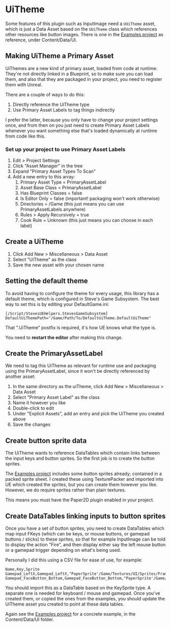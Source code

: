 # UiTheme

Some features of this plugin such as InputImage need a `UUiTheme` asset, which 
is just a Data Asset based on the `UUiTheme` class which references other 
resources like button images. There is one in the 
[Examples project](https://github.com/sinbad/StevesUEExamples) as reference, 
under Content/Data/UI.

## Making UiTheme a Primary Asset

UiThemes are a new kind of primary asset, loaded from code at runtime. They're not directly
linked in a Blueprint, so to make sure you can load them, and also that they
are packaged in your project, you need to register them with Unreal. 

There are a couple of ways to do this:

1. Directly reference the UiTheme type
2. Use Primary Asset Labels to tag things indirectly

I prefer the latter, because you only have to change your project settings once, 
and from then on you just need to create Primary Asset Labels whenever you
want something else that's loaded dynamically at runtime from code like this.

### Set up your project to use Primary Asset Labels

1. Edit > Project Settings
1. Click "Asset Manager" in the tree
1. Expand "Primary Asset Types To Scan"
1. Add a new entry to this array:
   1. Primary Asset Type = PrimaryAssetLabel
   1. Asset Base Class = PrimaryAssetLabel
   1. Has Blueprint Classes = false
   1. Is Editor Only = false (important! packaging won't work otherwise)
   1. Directories = /Game  (this just means you can use PrimaryAssetLabels anywhere)
   1. Rules > Apply Recursively = true
   1. Cook Rule = Unknown (this just means you can choose in each label)


## Create a UiTheme

1. Click Add New > Miscellaneous > Data Asset
1. Select "UiTheme" as the class
1. Save the new asset with your chosen name

## Setting the default theme

To avoid having to configure the theme for every usage, this library has a
default theme, which is configured in Steve's Game Subsystem. The best way
to set this is by editing your DefaultGame.ini:

```
[/Script/StevesUEHelpers.StevesGameSubsystem]
DefaultUiThemePath="/Game/Path/To/DefaultUiTheme.DefaultUiTheme"
```

That ".UiTheme" postfix is required, it's how UE knows what the type is.

You need to **restart the editor** after making this change.

## Create the PrimaryAssetLabel

We need to tag this UiTheme as relevant for runtime use and packaging using the
PrimaryAssetLabel, since it won't be directly referenced by another asset:

1. In the same directory as the uiTheme, click Add New > Miscellaneous > Data Asset
1. Select "Primary Asset Label" as the class
1. Name it however you like
1. Double-click to edit
1. Under "Explicit Assets", add an entry and pick the UiTheme you created above
1. Save the changes


## Create button sprite data

The UiTheme wants to reference DataTables which contain links between the input
keys and button sprites. So the first job is to create the button sprites.

The [Examples project](https://github.com/sinbad/StevesUEExamples) includes some 
button sprites already; contained in a packed sprite sheet. I created these using 
TexturePacker and imported into UE which created the sprites, but you can create 
them however you like. However, we do require sprites rather than plain textures.

This means you must have the Paper2D plugin enabled in your project.

## Create DataTables linking inputs to button sprites 

Once you have a set of button sprites, you need to create DataTables which map
input FKeys (which can be keys, or mouse buttons, or gamepad buttons / sticks)
to these sprites, so that for example InputImage can be told to display the action 
"Fire", and then display either say the left mouse button or a gamepad trigger
depending on what's being used.

Personally I did this using a CSV file for ease of use, for example:

```csv
Name,Key,Sprite
Gamepad_LeftX,Gamepad_LeftX,"PaperSprite'/Game/Textures/UI/Sprites/Frames/XboxOne_Left_Stick'"
Gamepad_FaceButton_Bottom,Gamepad_FaceButton_Bottom,"PaperSprite'/Game/Textures/UI/Sprites/Frames/XboxOne_A'"
```

You should import this as a DataTable based on the KeySprite type. A separate
one is needed for keyboard / mouse and gamepad. Once you've created them, or
copied the ones from the examples, you should update the UiTheme asset you 
created to point at these data tables.

Again see the [Examples project](https://github.com/sinbad/StevesUEExamples) for
a concrete example, in the Content/Data/UI folder.
